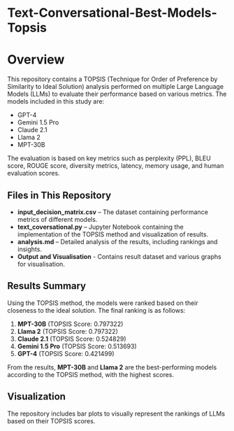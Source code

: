 # Text-Conversational-Best-Models-Topsis

# Overview
This repository contains a TOPSIS (Technique for Order of Preference by Similarity to Ideal Solution) analysis performed on multiple Large Language Models (LLMs) to evaluate their performance based on various metrics. The models included in this study are:

- GPT-4
- Gemini 1.5 Pro
- Claude 2.1
- Llama 2
- MPT-30B

The evaluation is based on key metrics such as perplexity (PPL), BLEU score, ROUGE score, diversity metrics, latency, memory usage, and human evaluation scores.

## Files in This Repository

- **input_decision_matrix.csv** – The dataset containing performance metrics of different models.
- **text_coversational.py** – Jupyter Notebook containing the implementation of the TOPSIS method and visualization of results.
- **analysis.md** – Detailed analysis of the results, including rankings and insights.
- **Output and Visualisation** - Contains result dataset and various graphs for visualisation.

## Results Summary
Using the TOPSIS method, the models were ranked based on their closeness to the ideal solution. The final ranking is as follows:

1. **MPT-30B** (TOPSIS Score: 0.797322)
2. **Llama 2** (TOPSIS Score: 0.797322)
3. **Claude 2.1** (TOPSIS Score: 0.524829)
4. **Gemini 1.5 Pro** (TOPSIS Score: 0.513693)
5. **GPT-4** (TOPSIS Score: 0.421499)

From the results, **MPT-30B** and **Llama 2** are the best-performing models according to the TOPSIS method, with the highest scores.

## Visualization
The repository includes bar plots to visually represent the rankings of LLMs based on their TOPSIS scores.
